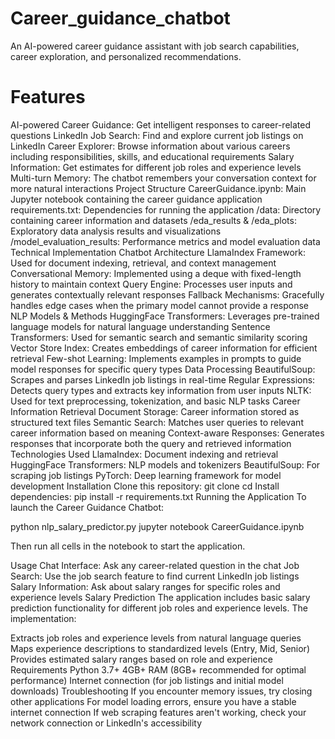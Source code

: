 # Career_guidance_chatbot

An AI-powered career guidance assistant with job search capabilities, career exploration, and personalized recommendations.

# Features

AI-powered Career Guidance: Get intelligent responses to career-related questions
LinkedIn Job Search: Find and explore current job listings on LinkedIn
Career Explorer: Browse information about various careers including responsibilities, skills, and educational requirements
Salary Information: Get estimates for different job roles and experience levels
Multi-turn Memory: The chatbot remembers your conversation context for more natural interactions
Project Structure
CareerGuidance.ipynb: Main Jupyter notebook containing the career guidance application
requirements.txt: Dependencies for running the application
/data: Directory containing career information and datasets
/eda_results & /eda_plots: Exploratory data analysis results and visualizations
/model_evaluation_results: Performance metrics and model evaluation data
Technical Implementation
Chatbot Architecture
LlamaIndex Framework: Used for document indexing, retrieval, and context management
Conversational Memory: Implemented using a deque with fixed-length history to maintain context
Query Engine: Processes user inputs and generates contextually relevant responses
Fallback Mechanisms: Gracefully handles edge cases when the primary model cannot provide a response
NLP Models & Methods
HuggingFace Transformers: Leverages pre-trained language models for natural language understanding
Sentence Transformers: Used for semantic search and semantic similarity scoring
Vector Store Index: Creates embeddings of career information for efficient retrieval
Few-shot Learning: Implements examples in prompts to guide model responses for specific query types
Data Processing
BeautifulSoup: Scrapes and parses LinkedIn job listings in real-time
Regular Expressions: Detects query types and extracts key information from user inputs
NLTK: Used for text preprocessing, tokenization, and basic NLP tasks
Career Information Retrieval
Document Storage: Career information stored as structured text files
Semantic Search: Matches user queries to relevant career information based on meaning
Context-aware Responses: Generates responses that incorporate both the query and retrieved information
Technologies Used
LlamaIndex: Document indexing and retrieval
HuggingFace Transformers: NLP models and tokenizers
BeautifulSoup: For scraping job listings
PyTorch: Deep learning framework for model development
Installation
Clone this repository:
git clone <repository-url>
cd <repository-directory>
Install dependencies:
pip install -r requirements.txt
Running the Application
To launch the Career Guidance Chatbot:

python nlp_salary_predictor.py
jupyter notebook CareerGuidance.ipynb

Then run all cells in the notebook to start the application.

Usage
Chat Interface: Ask any career-related question in the chat
Job Search: Use the job search feature to find current LinkedIn job listings
Salary Information: Ask about salary ranges for specific roles and experience levels
Salary Prediction
The application includes basic salary prediction functionality for different job roles and experience levels. The implementation:

Extracts job roles and experience levels from natural language queries
Maps experience descriptions to standardized levels (Entry, Mid, Senior)
Provides estimated salary ranges based on role and experience
Requirements
Python 3.7+
4GB+ RAM (8GB+ recommended for optimal performance)
Internet connection (for job listings and initial model downloads)
Troubleshooting
If you encounter memory issues, try closing other applications
For model loading errors, ensure you have a stable internet connection
If web scraping features aren't working, check your network connection or LinkedIn's accessibility
